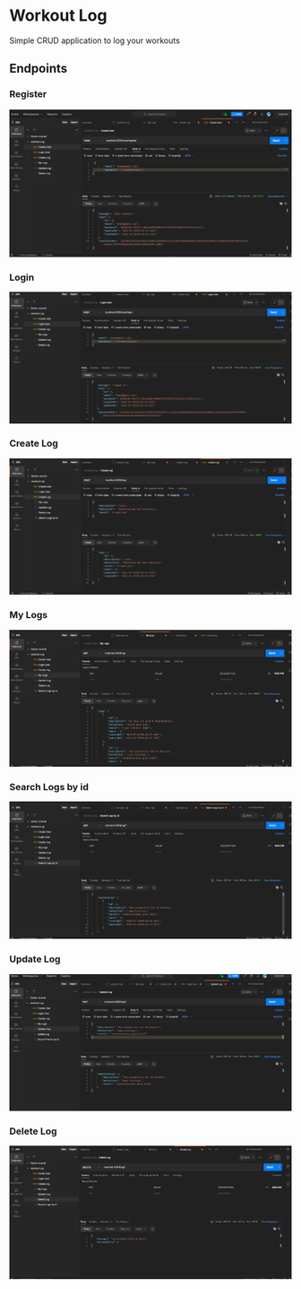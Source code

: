 # Workout Log
Simple CRUD application to log your workouts

## Endpoints

### Register
![](server/assets/create-user.png)

### Login 
![](server/assets/login.png)

### Create Log
![](server/assets/create-log.png)

### My Logs
![](server/assets/my-logs.png)

### Search Logs by id
![](server/assets/searchlogs-id.png)

### Update Log
![](server/assets/update-log.png)

### Delete Log
![](server/assets/delete-log.png)